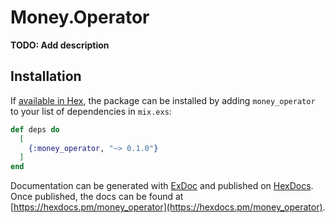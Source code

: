 # Money.Operator

**TODO: Add description**

## Installation

If [available in Hex](https://hex.pm/docs/publish), the package can be installed
by adding `money_operator` to your list of dependencies in `mix.exs`:

```elixir
def deps do
  [
    {:money_operator, "~> 0.1.0"}
  ]
end
```

Documentation can be generated with [ExDoc](https://github.com/elixir-lang/ex_doc)
and published on [HexDocs](https://hexdocs.pm). Once published, the docs can
be found at [https://hexdocs.pm/money_operator](https://hexdocs.pm/money_operator).

